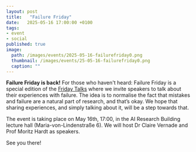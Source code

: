 ```yaml
---
layout: post
title:   "Failure Friday"
date:   2025-05-16 17:00:00 +0100
tags:
- event
- social
published: true
image:
  path: /images/events/2025-05-16-failurefriday0.png
  thumbnail: /images/events/25-05-16-failurefriday0.png
  caption: ""
---
```



**Failure Friday is back!**
For those who haven't heard: Failure Friday is a special edition of the [Friday Talks](https://fridaytalks.github.io) where we invite speakers to talk about their experiences with failure.
The idea is to normalise the fact that mistakes and failure are a natural part of research, and that’s okay.
We hope that sharing experiences, and simply talking about it, will be a step towards that.

The event is taking place on May 16th, 17:00, in the AI Research Building lecture hall (Maria-von-Lindenstraße 6).
We will host Dr Claire Vernade and Prof Moritz Hardt as speakers.

See you there!
